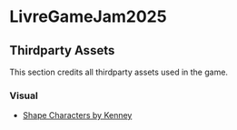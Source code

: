 # LivreGameJam2025

## Thirdparty Assets

This section credits all thirdparty assets used in the game.

### Visual

- [Shape Characters by Kenney](https://kenney.nl/assets/shape-characters)
